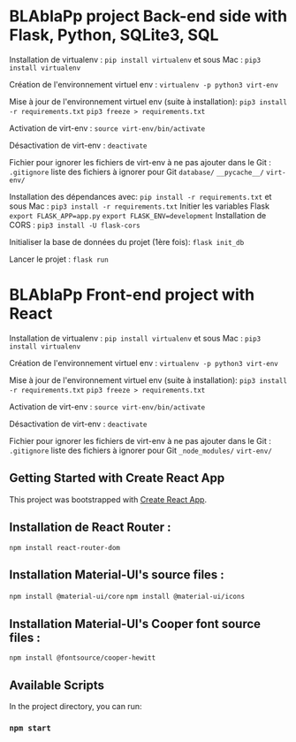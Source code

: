 # BLAblaPp project Back-end side with Flask, Python, SQLite3, SQL

Installation de virtualenv :
```pip install virtualenv```
 et sous Mac :
```pip3 install virtualenv```

Création de l'environnement virtuel env :
```virtualenv -p python3 virt-env```

Mise à jour de l'environnement virtuel env (suite à installation):
```pip3 install -r requirements.txt```
```pip3 freeze > requirements.txt```

Activation de virt-env :
```source virt-env/bin/activate```

Désactivation de virt-env :
```deactivate```



Fichier pour ignorer les fichiers de virt-env à ne pas ajouter dans le Git :
```.gitignore```
liste des fichiers à ignorer pour Git
```database/```
```__pycache__/```
```virt-env/```

Installation des dépendances avec:
```pip install -r requirements.txt```
 et sous Mac :
 ```pip3 install -r requirements.txt```
 Initier les variables Flask
```export FLASK_APP=app.py```
```export FLASK_ENV=development```
Installation de CORS :
```pip3 install -U flask-cors```

Initialiser la base de données du projet (1ère fois):
```flask init_db```

Lancer le projet :
```flask run```

# BLAblaPp Front-end project with React

Installation de virtualenv :
```pip install virtualenv```
 et sous Mac :
```pip3 install virtualenv```

Création de l'environnement virtuel env :
```virtualenv -p python3 virt-env```

Mise à jour de l'environnement virtuel env (suite à installation):
```pip3 install -r requirements.txt```
```pip3 freeze > requirements.txt```

Activation de virt-env :
```source virt-env/bin/activate```

Désactivation de virt-env :
```deactivate```

Fichier pour ignorer les fichiers de virt-env à ne pas ajouter dans le Git :
```.gitignore```
liste des fichiers à ignorer pour Git
```_node_modules/```
```virt-env/```

## Getting Started with Create React App

This project was bootstrapped with [Create React App](https://github.com/facebook/create-react-app).



## Installation de React Router :
```npm install react-router-dom```

## Installation Material-UI's source files :
```npm install @material-ui/core```
```npm install @material-ui/icons```



## Installation Material-UI's Cooper font source files :
```npm install @fontsource/cooper-hewitt```

## Available Scripts

In the project directory, you can run:

### `npm start`